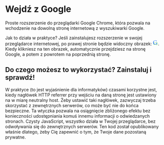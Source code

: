 Wejdź z Google
==============

Proste rozszerzenie do przeglądarki Google Chrome, która pozwala na wchodzenie 
na dowolną stronę internetową z wyszukiwarki Google.

Jak to działa w praktyce? Jeśli zainstalujesz rozszerzenie w swojej przeglądarce
internetowej, po prawej stronie będzie widoczny obrazek: 
<img src="https://raw.githubusercontent.com/dzikowski/wejdz-z-google/master/icon16.png" />.
Kiedy klikniesz na ten obrazek, automatycznie przejdziesz na stronę Google, a
potem z powrotem na poprzednią stronę.

Do czego możesz to wykorzystać? Zainstaluj i sprawdź!
-----------------------------------------------------

W praktyce (to jest wyjaśnienie dla informatyków) czasami korzystne jest, kiedy 
nagłówek HTTP referrer przy wejściu na daną stronę jest ustawiony na w miarę 
neutralny host. Żeby ustawić taki nagłówek, zazwyczaj trzeba skorzystać 
z zewnętrznych serwerów, co może być nie do końca bezpieczne. Ta wtyczka pozwala
na osiągnięcie zbliżonego efektu bez konieczności udostępniania komuś innemu 
informacji o odwiedzanych stronach. Czysty JavaScript, wszystko działa w Twojej
przeglądarce, bez odwoływania się do zewnętrznych serwerów. Ten kod został
opublikowany właśnie dlatego, żeby Cię zapewnić o tym, że Twoje dane pozostaną
prywatne.


